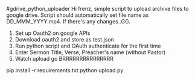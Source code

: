 #gdrive_python_uploader
Hi frenz, simple script to upload archive files to google drive.
Script should automatically set file name as DD_MMM_YYYY.mp4. If there's any changes..GG.

1. Set up Oauth2 on google APIs
1. Download oauth2 and store as test.json
1. Run python script and OAuth authenticate for the first time
1. Enter Sermon Title, Verse, Preacher's name (without Pastor)
1. Watch upload go BRRRRRRRRRRRRRRR


pip install -r requirements.txt 
python upload.py 